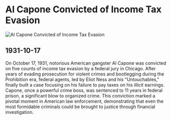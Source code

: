 # Al Capone Convicted of Income Tax Evasion

![Al Capone Convicted of Income Tax Evasion](https://themobmuseum.org/wp-content/uploads/2021/10/aphs369243-Capone-steps-scaled.jpg)

## 1931-10-17

On October 17, 1931, notorious American gangster Al Capone was convicted on five counts of income tax evasion by a federal jury in Chicago. After years of evading prosecution for violent crimes and bootlegging during the Prohibition era, federal agents, led by Eliot Ness and his "Untouchables," finally built a case focusing on his failure to pay taxes on his illicit earnings. Capone, once a powerful crime boss, was sentenced to 11 years in federal prison, a significant blow to organized crime. This conviction marked a pivotal moment in American law enforcement, demonstrating that even the most formidable criminals could be brought to justice through financial investigation.